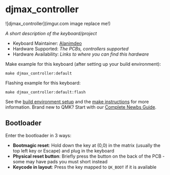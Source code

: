 # djmax_controller

![djmax_controller](imgur.com image replace me!)

*A short description of the keyboard/project*

* Keyboard Maintainer: [Alanimdeo](https://github.com/Alanimdeo)
* Hardware Supported: *The PCBs, controllers supported*
* Hardware Availability: *Links to where you can find this hardware*

Make example for this keyboard (after setting up your build environment):

    make djmax_controller:default

Flashing example for this keyboard:

    make djmax_controller:default:flash

See the [build environment setup](https://docs.qmk.fm/#/getting_started_build_tools) and the [make instructions](https://docs.qmk.fm/#/getting_started_make_guide) for more information. Brand new to QMK? Start with our [Complete Newbs Guide](https://docs.qmk.fm/#/newbs).

## Bootloader

Enter the bootloader in 3 ways:

* **Bootmagic reset**: Hold down the key at (0,0) in the matrix (usually the top left key or Escape) and plug in the keyboard
* **Physical reset button**: Briefly press the button on the back of the PCB - some may have pads you must short instead
* **Keycode in layout**: Press the key mapped to `QK_BOOT` if it is available
